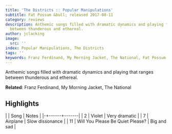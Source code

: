 ```yaml
---
title: 'The Districts :: Popular Manipulations'
subtitle: Fat Possum &bull; released 2017-08-11
category: reviews
description: Anthemic songs filled with dramatic dynamics and playing that ranges
  between thunderous and ethereal.
author: jclacking
image:
  src: ''
index: Popular Manipulations, The Districts
tags: ''
keywords: Franz Ferdinand, My Morning Jacket, The National, Fat Possum
---
```

Anthemic songs filled with dramatic dynamics and playing that ranges between thunderous and ethereal.<!--more-->

**Related**: Franz Ferdinand, My Morning Jacket, The National

## Highlights

| | Song | Notes |
|-+------+-------|
| 2 | Violet | Very dramatic |
| 7 | Airplane | Slow dissonance |
| 11 | Will You Please Be Quiet Please? | Big and sad |

